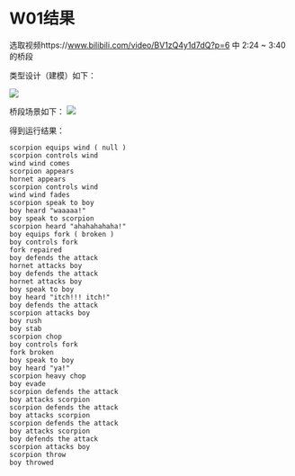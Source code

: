 # W01结果

选取视频https://www.bilibili.com/video/BV1zQ4y1d7dQ?p=6 中 2:24 ~ 3:40的桥段

类型设计（建模）如下：

![](http://www.plantuml.com/plantuml/proxy?cache=no&src=https://raw.githubusercontent.com/njuics/jwork-2021/master/W01/181860068/uml/characters.pu)

桥段场景如下：
![](http://www.plantuml.com/plantuml/proxy?cache=no&src=https://raw.githubusercontent.com/njuics/jwork-2021/master/W01/181860068/uml/timeline.pu)


得到运行结果：
```
scorpion equips wind ( null ) 
scorpion controls wind
wind wind comes
scorpion appears
hornet appears
scorpion controls wind
wind wind fades
scorpion speak to boy
boy heard "waaaaa!"
boy speak to scorpion
scorpion heard "ahahahahaha!"
boy equips fork ( broken )
boy controls fork
fork repaired
boy defends the attack
hornet attacks boy
boy defends the attack
hornet attacks boy
boy speak to boy
boy heard "itch!!! itch!"
boy defends the attack
scorpion attacks boy
boy rush
boy stab
scorpion chop
boy controls fork
fork broken
boy speak to boy
boy heard "ya!"
scorpion heavy chop
boy evade
scorpion defends the attack
boy attacks scorpion
scorpion defends the attack
boy attacks scorpion
scorpion defends the attack
boy attacks scorpion
boy defends the attack
scorpion attacks boy
scorpion throw
boy throwed
```